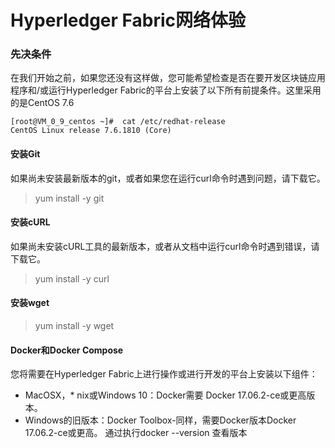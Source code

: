 Hyperledger Fabric网络体验
=========================================
### 先决条件
在我们开始之前，如果您还没有这样做，您可能希望检查是否在要开发区块链应用程序和/或运行Hyperledger Fabric的平台上安装了以下所有前提条件。这里采用的是CentOS 7.6

```
[root@VM_0_9_centos ~]#  cat /etc/redhat-release
CentOS Linux release 7.6.1810 (Core)
```

#### 安装Git
如果尚未安装最新版本的git，或者如果您在运行curl命令时遇到问题，请下载它。

>yum install -y git

#### 安装cURL
如果尚未安装cURL工具的最新版本，或者从文档中运行curl命令时遇到错误，请下载它。

>yum install -y curl

#### 安装wget

>yum install -y wget

#### Docker和Docker Compose

您将需要在Hyperledger Fabric上进行操作或进行开发的平台上安装以下组件：

- MacOSX，* nix或Windows 10：Docker需要 Docker 17.06.2-ce或更高版本。
- Windows的旧版本：Docker Toolbox-同样，需要Docker版本Docker 17.06.2-ce或更高。
通过执行docker --version 查看版本
